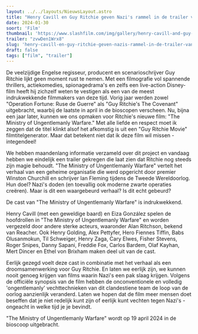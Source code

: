 ```yaml
---
layout: ../../layouts/NieuwsLayout.astro
title: "Henry Cavill en Guy Ritchie geven Nazi's rammel in de trailer van The Ministry of Ungentlemanly Warfare"
date: 2024-01-30
soort: 'Film'
thumbnail: 'https://www.slashfilm.com/img/gallery/henry-cavill-and-guy-ritchie-kick-nazi-butt-in-the-ministry-of-ungentlemanly-warfare-trailer/the-ministry-of-ungentlemanly-warfare-cast-is-stacked-1706623970.jpg'
trailer: "zvwDen1Wrx8"
slug: 'henry-cavill-en-guy-ritchie-geven-nazis-rammel-in-de-trailer-van-the-ministry-of-ungentlemanly-warfare'
draft: false
tags: ["film", "trailer"]
---
```



De veelzijdige Engelse regisseur, producent en scenarioschrijver Guy Ritchie lijkt geen moment rust te nemen. Met een filmografie vol spannende thrillers, actiekomedies, spionagedrama's en zelfs een live-action Disney-film heeft hij zichzelf weten te vestigen als een van de meest indrukwekkende filmmakers van deze tijd. Vorig jaar werden zowel "Operation Fortune: Ruse de Guerre" als "Guy Ritchie's The Covenant" uitgebracht, waarbij de laatste in april in de bioscopen verscheen. Nu, bijna een jaar later, kunnen we ons opmaken voor Ritchie's nieuwe film: "The Ministry of Ungentlemanly Warfare." Met alle liefde en respect moet ik zeggen dat de titel klinkt alsof het afkomstig is uit een "Guy Ritchie Movie" filmtitelgenerator. Maar dat betekent niet dat ik deze film wil missen - integendeel!

We hebben maandenlang informatie verzameld over dit project en vandaag hebben we eindelijk een trailer gekregen die laat zien dat Ritchie nog steeds zijn magie behoudt. "The Ministry of Ungentlemanly Warfare" vertelt het verhaal van een geheime organisatie die werd opgericht door premier Winston Churchill en schrijver Ian Fleming tijdens de Tweede Wereldoorlog. Hun doel? Nazi's doden (en toevallig ook moderne zwarte operaties creëren). Maar is dit een waargebeurd verhaal? Is dit echt gebeurd?

De cast van "The Ministry of Ungentlemanly Warfare" is indrukwekkend. 

Henry Cavill (met een geweldige baard) en Eiza González spelen de hoofdrollen in "The Ministry of Ungentlemanly Warfare" en worden vergezeld door andere sterke acteurs, waaronder Alan Ritchson, bekend van Reacher. Ook Henry Golding, Alex Pettyfer, Hero Fiennes Tiffin, Babs Olusanmokun, Til Schweiger, Henry Zaga, Cary Elwes, Fisher Stevens, Roger Snipes, Danny Sapani, Freddie Fox, Carlos Bardem, Olaf Kayhan, Mert Dincer en Ethel von Brixham maken deel uit van de cast.

Eerlijk gezegd voelt deze cast in combinatie met het verhaal als een droomsamenwerking voor Guy Ritchie. En laten we eerlijk zijn, we kunnen nooit genoeg krijgen van films waarin Nazi's een pak slaag krijgen. Volgens de officiële synopsis van de film hebben de onconventionele en volledig 'ongentlemanly' vechttechnieken van dit clandestiene team de loop van de oorlog aanzienlijk veranderd. Laten we hopen dat de film meer mensen doet beseffen dat je niet redelijk kunt zijn of eerlijk kunt vechten tegen Nazi's - ongeacht in welke tijd je je bevindt.

"The Ministry of Ungentlemanly Warfare" wordt op 19 april 2024 in de bioscoop uitgebracht.
